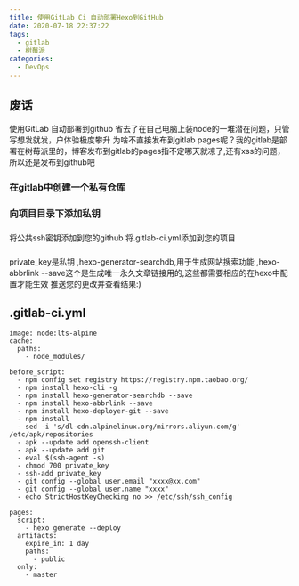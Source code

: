 ```yaml
---
title: 使用GitLab Ci 自动部署Hexo到GitHub
date: 2020-07-18 22:37:22
tags:
  - gitlab
  - 树莓派
categories:
  - DevOps
---
```

## 废话
使用GitLab 自动部署到github 省去了在自己电脑上装node的一堆潜在问题，只管写想发就发，户体验极度攀升
为啥不直接发布到gitlab pages呢？我的gitlab是部署在树莓派里的，博客发布到gitlab的pages指不定哪天就凉了,还有xss的问题，所以还是发布到github吧

### 在gitlab中创建一个私有仓库

### 向项目目录下添加私钥

###
将公共ssh密钥添加到您的github
将.gitlab-ci.yml添加到您的项目

###
private_key是私钥
,hexo-generator-searchdb,用于生成网站搜索功能
,hexo-abbrlink --save这个是生成唯一永久文章链接用的,这些都需要相应的在hexo中配置才能生效
推送您的更改并查看结果:)
 
## .gitlab-ci.yml

```
image: node:lts-alpine
cache:
  paths:
    - node_modules/

before_script:
  - npm config set registry https://registry.npm.taobao.org/
  - npm install hexo-cli -g
  - npm install hexo-generator-searchdb --save
  - npm install hexo-abbrlink --save
  - npm install hexo-deployer-git --save
  - npm install
  - sed -i 's/dl-cdn.alpinelinux.org/mirrors.aliyun.com/g' /etc/apk/repositories
  - apk --update add openssh-client
  - apk --update add git
  - eval $(ssh-agent -s)
  - chmod 700 private_key
  - ssh-add private_key
  - git config --global user.email "xxxx@xx.com"
  - git config --global user.name "xxxx"
  - echo StrictHostKeyChecking no >> /etc/ssh/ssh_config

pages:
  script:
    - hexo generate --deploy
  artifacts:
    expire_in: 1 day
    paths:
      - public
  only:
    - master
```
